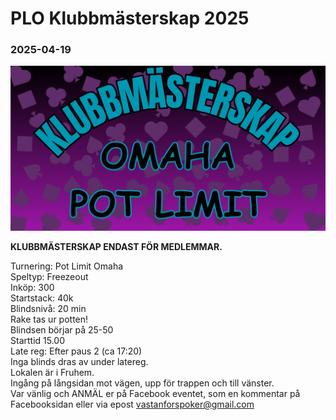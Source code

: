 # PLO Klubbmästerskap 2025
### 2025-04-19

![VPK PLO Klubbmästerskap 2025](assets/plo_klubbmasterskap.png)

**KLUBBMÄSTERSKAP ENDAST FÖR MEDLEMMAR.**  

Turnering: Pot Limit Omaha  
Speltyp: Freezeout  
Inköp: 300  
Startstack: 40k  
Blindsnivå: 20 min  
Rake tas ur potten!  
Blindsen börjar på 25-50  
Starttid 15.00  
Late reg: Efter paus 2 (ca 17:20)  
Inga blinds dras av under latereg.  
Lokalen är i Fruhem.  
Ingång på långsidan mot vägen, upp för trappen och till vänster.  
Var vänlig och ANMÄL er på Facebook eventet, som en kommentar på Facebooksidan eller via epost vastanforspoker@gmail.com